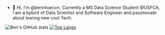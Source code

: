 - 👋 Hi, I’m @benntuecon, Currently a MS Data Science Student @USFCA, I am a bybird of Data Scientist and Software Engineer and passtionate about learing new cool Tech. 

![Ben's GitHub stats](https://github-readme-stats.vercel.app/api?username=benntuecon&show_icons=true&count_private=true&theme=radical)
[![Top Langs](https://github-readme-stats.vercel.app/api/top-langs/?username=benntuecon)](https://github.com/benntuecon/github_stats)
